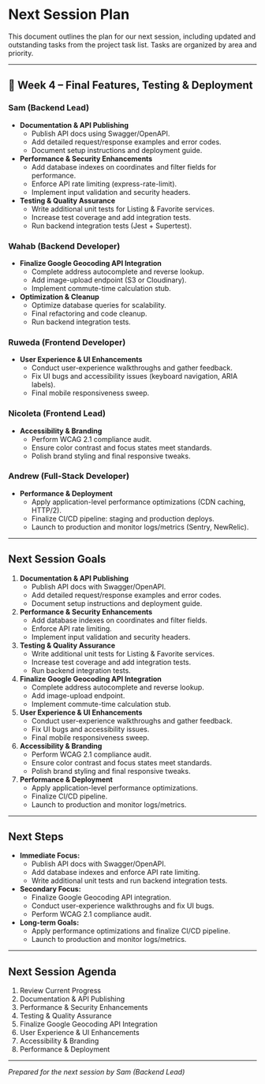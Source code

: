 # Next Session Plan

This document outlines the plan for our next session, including updated and outstanding tasks from the project task list. Tasks are organized by area and priority.

---

## 📅 Week 4 – Final Features, Testing & Deployment

### Sam (Backend Lead)
- **Documentation & API Publishing**
  - Publish API docs using Swagger/OpenAPI.
  - Add detailed request/response examples and error codes.
  - Document setup instructions and deployment guide.
- **Performance & Security Enhancements**
  - Add database indexes on coordinates and filter fields for performance.
  - Enforce API rate limiting (express-rate-limit).
  - Implement input validation and security headers.
- **Testing & Quality Assurance**
  - Write additional unit tests for Listing & Favorite services.
  - Increase test coverage and add integration tests.
  - Run backend integration tests (Jest + Supertest).

### Wahab (Backend Developer)
- **Finalize Google Geocoding API Integration**
  - Complete address autocomplete and reverse lookup.
  - Add image-upload endpoint (S3 or Cloudinary).
  - Implement commute-time calculation stub.
- **Optimization & Cleanup**
  - Optimize database queries for scalability.
  - Final refactoring and code cleanup.
  - Run backend integration tests.

### Ruweda (Frontend Developer)
- **User Experience & UI Enhancements**
  - Conduct user-experience walkthroughs and gather feedback.
  - Fix UI bugs and accessibility issues (keyboard navigation, ARIA labels).
  - Final mobile responsiveness sweep.

### Nicoleta (Frontend Lead)
- **Accessibility & Branding**
  - Perform WCAG 2.1 compliance audit.
  - Ensure color contrast and focus states meet standards.
  - Polish brand styling and final responsive tweaks.

### Andrew (Full-Stack Developer)
- **Performance & Deployment**
  - Apply application-level performance optimizations (CDN caching, HTTP/2).
  - Finalize CI/CD pipeline: staging and production deploys.
  - Launch to production and monitor logs/metrics (Sentry, NewRelic).

---

## Next Session Goals

1. **Documentation & API Publishing**
   - Publish API docs with Swagger/OpenAPI.
   - Add detailed request/response examples and error codes.
   - Document setup instructions and deployment guide.
2. **Performance & Security Enhancements**
   - Add database indexes on coordinates and filter fields.
   - Enforce API rate limiting.
   - Implement input validation and security headers.
3. **Testing & Quality Assurance**
   - Write additional unit tests for Listing & Favorite services.
   - Increase test coverage and add integration tests.
   - Run backend integration tests.
4. **Finalize Google Geocoding API Integration**
   - Complete address autocomplete and reverse lookup.
   - Add image-upload endpoint.
   - Implement commute-time calculation stub.
5. **User Experience & UI Enhancements**
   - Conduct user-experience walkthroughs and gather feedback.
   - Fix UI bugs and accessibility issues.
   - Final mobile responsiveness sweep.
6. **Accessibility & Branding**
   - Perform WCAG 2.1 compliance audit.
   - Ensure color contrast and focus states meet standards.
   - Polish brand styling and final responsive tweaks.
7. **Performance & Deployment**
   - Apply application-level performance optimizations.
   - Finalize CI/CD pipeline.
   - Launch to production and monitor logs/metrics.

---

## Next Steps

- **Immediate Focus:**
  - Publish API docs with Swagger/OpenAPI.
  - Add database indexes and enforce API rate limiting.
  - Write additional unit tests and run backend integration tests.
- **Secondary Focus:**
  - Finalize Google Geocoding API integration.
  - Conduct user-experience walkthroughs and fix UI bugs.
  - Perform WCAG 2.1 compliance audit.
- **Long-term Goals:**
  - Apply performance optimizations and finalize CI/CD pipeline.
  - Launch to production and monitor logs/metrics.

---

## Next Session Agenda

1. Review Current Progress
2. Documentation & API Publishing
3. Performance & Security Enhancements
4. Testing & Quality Assurance
5. Finalize Google Geocoding API Integration
6. User Experience & UI Enhancements
7. Accessibility & Branding
8. Performance & Deployment

---

*Prepared for the next session by Sam (Backend Lead)* 